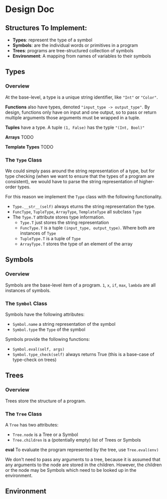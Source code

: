 # Design Doc


## Structures To Implement:

 * **Types**: represent the type of a symbol
 * **Symbols**: are the individual words or primitives in a program
 * **Trees**: programs are tree-structured collection of symbols
 * **Environment**: A mapping from names of variables to their symbols

## Types

### Overview
At the base-level, a type is a unique string identifier, like `"Int"` or `"Color"`.

**Functions** also have types, denoted `"input_type -> output_type"`. By design, functions only have on input and one output, so to pass or return multiple arguments those arguments must be wrapped in a tuple.

**Tuples** have a type. A tuple `(1, False)` has the typle `"(Int, Bool)"`

**Arrays** TODO

**Template Types** TODO

### The `Type` Class

We could simply pass around the string representation of a type, but for type checking (when we want to ensure that the types of a program are consistent), we would have to parse the string representation of higher-order types.

For this reason we implement the `Type` class with the following functionality.

 * `Type.__str__(self)` always eturns the string representation the type.
 * `FuncType`, `TupleType`, `ArrayType`, `TemplateType` all subclass `Type`
 * The `Type.T` attribute stores type information.
 	* `Type.T` just stores the string representation
 	* `FuncType.T` is a tuple `(input_type, output_type)`. Where both are instances of `Type`
 	* `TupleType.T` is a tuple of `Type`
 	* `ArrayType.T` stores the type of an element of the array

## Symbols

### Overview

Symbols are the base-level item of a program. `1`, `x`, `if`, `max`, `lambda` are all instances of symbols.

### The `Symbol` Class

Symbols have the following attributes:

 * `Symbol.name` a string representation of the symbol
 * `Symbol.type` the `Type` of the symbol

Symbols provide the following functions:
 
 * `Symbol.eval(self, args)` 
 * `Symbol.type_check(self)` always returns True (this is a base-case of type-check on trees)

## Trees

### Overview

Trees store the structure of a program. 

### The `Tree` Class

A `Tree` has two attributes:

 * `Tree.node` is a Tree or a Symbol
 * `Tree.children` is a (potentially empty) list of Trees or Symbols

**eval** To evaluate the program represented by the tree, use `Tree.eval(env)`

We don't need to pass any arguments to a tree, because it is assumed that any arguments to the node are stored in the children. However, the children or the node may be Symbols which need to be looked up in the environment.


## Environment

